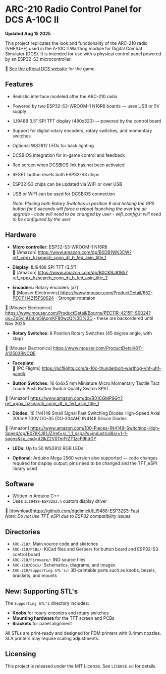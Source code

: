 # ARC-210 Radio Control Panel for DCS A-10C II

**Updated Aug 15 2025**

This project replicates the look and functionality of the ARC-210 radio (VHF/UHF) used in the A-10C II Warthog module for Digital Combat Simulator (DCS). It is intended for use with a physical control panel powered by an ESP32-S3 microcontroller.

🔗 [See the official DCS website](https://www.digitalcombatsimulator.com/en/) for the game.

## Features

- Realistic interface modeled after the ARC-210 radio
- Powered by two ESP32-S3-WROOM-1 N16R8 boards — uses USB or 5V supply
- ILI9488 3.5" SPI TFT display (480x320) — powered by the control board
- Support for digital rotary encoders, rotary switches, and momentary switches
- Optional WS2812 LEDs for back lighting
- DCSBIOS integration for in-game control and feedback
- Red screen when DCSBIOS link has not been activated
- RESET button resets both ESP32-S3 chips
- ESP32-S3 chips can be updated via WiFI or over USB
- USB or WiFI can be used for DCSBIOS connection

  *Note: Placing both Rotary Switches in position 8 and holding the GPS button for 5 seconds will force a reboot launching the over the air upgrade - code will need to be changed by user - wifi_config.h will need to be configured by the user* 

## Hardware

- **Micro controller:** ESP32-S3-WROOM-1 N16R8  
🔗 [Amazon] https://www.amazon.com/dp/B0DB1WK3CW?ref_=ppx_hzsearch_conn_dt_b_fed_asin_title_1

- **Display:** ILI9488 SPI TFT (3.5")  
🔗 [Amazon] https://www.amazon.com/dp/B0CKRJ81B5?ref_=ppx_hzsearch_conn_dt_b_fed_asin_title_2

- **Encoders:** Rotary encoders (x7)  
🔗 [Mouser Electronics] https://www.mouser.com/ProductDetail/652-PEC11H4215FS0024 - Stronger rotataion

🔗 [Mouser Electronics] https://www.mouser.com/ProductDetail/Bourns/PEC11R-4215F-S0024?qs=Zq5ylnUbLm5lAqmKF80wzQ%3D%3D - these are backordered until Nov 2025


- **Rotary Switches:** 8 Position Rotary Switches (45 degree angle, with stop)

🔗 [Mouser Electronics] https://www.mouser.com/ProductDetail/611-A12503RNCQE


- **Faceplate:**  
🔗 [PC Flights] https://pcflights.com/a-10c-thunderbolt-warthog-vhf-uhf-panel/

- **Button Switches:** 16 6x6x5 mm Miniature Micro Momentary Tactile Tact Touch Push Button Switch Quality Switch SPST

🔗 [Amazon] https://www.amazon.com/dp/B01CGMP9GY?ref_=ppx_hzsearch_conn_dt_b_fed_asin_title_1

- **Diodes:** 16 1N4148 Small Signal Fast Switching Diodes High-Speed Axial 200mA 100V DO-35 (DO-204AH) IN4148 Silicon Diodes

🔗 [Amazon] https://www.amazon.com/100-Pieces-1N4148-Switching-High-Speed/dp/B079KJ91JZ/ref=sr_1_1_sspa?s=industrial&sr=1-1-spons&sp_csd=d2lkZ2V0TmFtZT1zcF9hdGY


- **LEDs:** Up to 50 WS2812 RGB LEDs

- **Optional:** Arduino Mega 2560 version also supported — code changes required for display output; pins need to be changed and the TFT_eSPI library used

## Software

- Written in Arduino C++
- Uses `ILI9488-ESP32S3.h` custom display driver

🔗 [download]https://github.com/dgdimick/ILI9488-ESP32S3-Fast  
  *Note: Do not use TFT_eSPI due to ESP32 compatibility issues*

## Directories

- `ARC-210/`: Main source code and sketches
- `ARC-210/PCBs/`: KiCad files and Gerbers for button board and ESP32-S3 control board
- `ARC-210/Firmware/`: INO source files
- `ARC-210/Docs/`: Schematics, diagrams, and images
- `ARC-210/Supporting STL's/`: 3D-printable parts such as knobs, bezels, brackets, and mounts

## New: Supporting STL's

The `Supporting STL's` directory includes:
- **Knobs** for rotary encoders and rotary switches
- **Mounting hardware** for the TFT screen and PCBs
- **Brackets** for panel alignment

All STLs are print-ready and designed for FDM printers with 0.4mm nozzles. SLA printers may require scaling adjustments.

## Licensing

This project is released under the MIT License. See `LICENSE.md` for details.
